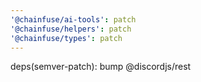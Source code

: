 ```yaml
---
'@chainfuse/ai-tools': patch
'@chainfuse/helpers': patch
'@chainfuse/types': patch
---
```


deps(semver-patch): bump @discordjs/rest
